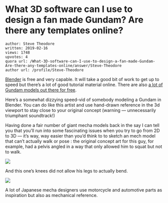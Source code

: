 # What 3D software can I use to design a fan made Gundam? Are there any templates online?

	author: Steve Theodore
	written: 2019-02-16
	views: 1748
	upvotes: 4
	quora url: /What-3D-software-can-I-use-to-design-a-fan-made-Gundam-Are-there-any-templates-online/answer/Steve-Theodore
	author url: /profile/Steve-Theodore


[Blender](https://www.blender.org/) is free and very capable. It will take a good bit of work to get up to speed but there’s a lot of good tutorial material online. There are also [a lot of Gundam models out there for free](http://d).

Here’s a somewhat dizzying speed-vid of somebody modeling a Gundam in Blender. You can do like this artist and use hand-drawn reference in the 3d viewport to stay close to your original concept (warning — unnecessarily triumphant soundtrack!)



Having done a fair number of giant mecha models back in the say I can tell you that you’ll run into some fascinating issues when you try to go from 2D to 3D — it’s way, way easier than you’d think to to sketch an mech model that can’t actually walk or pose : the original concept art for this guy, for example, had a pelvis angled in a way that only allowed him to squat but not to walk.

![](https://qph.fs.quoracdn.net/main-qimg-672c9d24e217b8d703d0ad6ba48513f0)

And this one’s knees did not allow his legs to actually bend.

![](https://qph.fs.quoracdn.net/main-qimg-4ee607ebed449c7fc436343634894c2c)

A lot of Japanese mecha designers use motorcycle and automotive parts as inspiration but also as mechanical reference.

